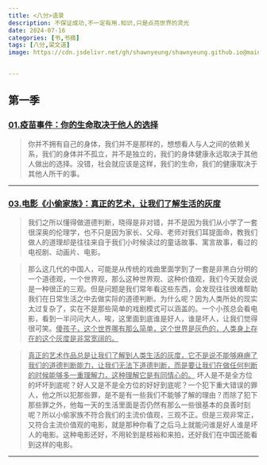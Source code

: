```yaml
---
title: <八分>语录
description: 不保证成功,不一定有用.知识,只是点亮世界的灵光
date: 2024-07-16
categories: [书,书摘]
tags: [八分,梁文道]
image: https://cdn.jsdelivr.net/gh/shawnyeung/shawnyeung.github.io@main/assets/img/202407220020560.png


---
```


## 第一季

### [01.疫苗事件：你的生命取决于他人的选择](https://cdn5.vistopia.com.cn/1536912235963.mp3)

> 你并不拥有自己的身体，我们并不是那样的，想想看人与人之间的依赖关系，我们的身体并不孤立，并不是独立的，我们的身体健康永远取决于其他人做出的选择。没错，社会就应该是这样，我们的生命，我们的健康取决于其他人所干的事。

------

### [03.电影《小偷家族》：真正的艺术，让我们了解生活的灰度](https://cdn5.vistopia.com.cn/1536912495230.mp3)

> 我们之所以懂得做道德判断，晓得是非对错，并不是因为我们从小学了一套很深奥的伦理学，也不只是因为家长、父母、老师对我们耳提面命，教我们做人的道理却是往往来自于我们小时候读过的童话故事、寓言故事，看过的电视剧、动画片、电影。

> 那么这几代的中国人，可能是从传统的戏曲里面学到了一套是非黑白分明的一个道德观，一个世界观，那么这种世界观、这种价值观，我们今天就会说是一种很正的三观。但是问题是我们常年看这些东西，会发现往往很难帮助我们在日常生活之中去做实际的道德判断。为什么呢？因为人类所处的现实太过复杂了，实在不是那些简单的戏剧模式可以涵盖的。一个小孩总会看电影，看到一半问问大人，唉，这里面到底谁是好人，谁是坏人，让我们觉得很可笑。<u>傻孩子，这个世界哪有那么简单，这个世界是灰色的，人类身上存在的这个灰度是非常宽阔的。</u>

> <u>真正的艺术作品总是让我们了解到人类生活的灰度，它不是说不能够麻痹了我们的道德判断能力，让我们无法下道德判断，而是要让我们在做任何判断的时候能够多一重理解力，这种理解它是有同情心的。</u> 坏人是不是全方位的坏坏到底呢？好人又是不是全方位的好好到底呢？一个犯下重大错误的罪人，他之所以犯那些罪，是不是有一些我们不能够了解的理由？而除了犯下那些罪之外，他每一天的生活里面是否仍然有那么一些很基本的良善时刻呢？所以小偷家族不符合我们的主流价值观，三观不正。但是三观非常正，又符合主流价值观的电影，就是那种你看了之后马上就能问谁是好人谁是坏人的电影。这种电影还好，不用轮到是枝裕和来拍，还好我们在中国还能看到这样的电影。

------
